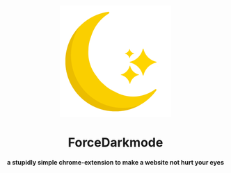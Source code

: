 <div align="center">
    <img src="assets/icon_fullsize.png" width = 256>
    <h1>ForceDarkmode</h1>
    <h4>a stupidly simple chrome-extension to make a website not hurt your eyes</h4>
</div>

